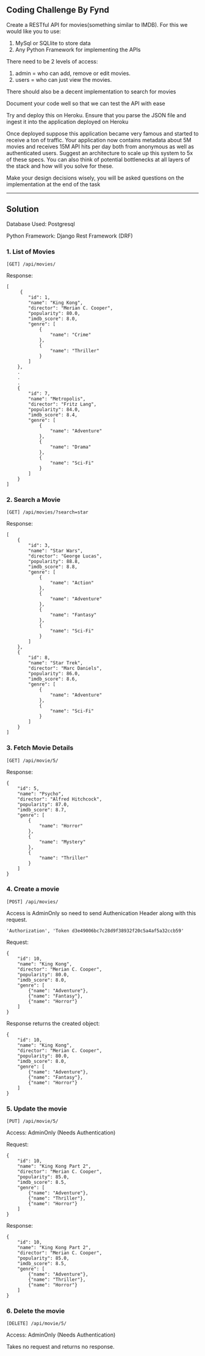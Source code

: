 ## Coding Challenge By Fynd

Create a RESTful API for movies(something similar to IMDB). For this we would like you to use:

1. MySql or SQLlite to store data
2. Any Python Framework for implementing the APIs

There need to be 2 levels of access:

1. admin = who can add, remove or edit movies.
2. users = who can just view the movies.

There should also be a decent implementation to search for movies

Document your code well so that we can test the API with ease

Try and deploy this on Heroku. Ensure that you parse the JSON file and ingest it into the application deployed on Heroku

Once deployed suppose this application became very famous and started to receive a ton of traffic. Your application now contains metadata about 5M movies and receives 15M API hits per day both from anonymous as well as authenticated users. Suggest an architecture to scale up this system to 5x of these specs. You can also think of potential bottlenecks at all layers of the stack and how will you solve for these.

Make your design decisions wisely, you will be asked questions on the implementation at the end of the task

-----------------

## Solution

Database Used: Postgresql

Python Framework: Django Rest Framework (DRF)

### 1. List of Movies

`[GET] /api/movies/`

Response:
```
[
     {
        "id": 1,
        "name": "King Kong",
        "director": "Merian C. Cooper",
        "popularity": 80.0,
        "imdb_score": 8.0,
        "genre": [
            {
                "name": "Crime"
            },
            {
                "name": "Thriller"
            }
        ]
    },
    .
    .
    .
    {
        "id": 7,
        "name": "Metropolis",
        "director": "Fritz Lang",
        "popularity": 84.0,
        "imdb_score": 8.4,
        "genre": [
            {
                "name": "Adventure"
            },
            {
                "name": "Drama"
            },
            {
                "name": "Sci-Fi"
            }
        ]
    }
]
```

### 2. Search a Movie

`[GET] /api/movies/?search=star`

Response:
```
[
    {
        "id": 3,
        "name": "Star Wars",
        "director": "George Lucas",
        "popularity": 88.8,
        "imdb_score": 8.8,
        "genre": [
            {
                "name": "Action"
            },
            {
                "name": "Adventure"
            },
            {
                "name": "Fantasy"
            },
            {
                "name": "Sci-Fi"
            }
        ]
    },
    {
        "id": 8,
        "name": "Star Trek",
        "director": "Marc Daniels",
        "popularity": 86.0,
        "imdb_score": 8.6,
        "genre": [
            {
                "name": "Adventure"
            },
            {
                "name": "Sci-Fi"
            }
        ]
    }
]
```

### 3. Fetch Movie Details

`[GET] /api/movie/5/`

Response:
```
{
    "id": 5,
    "name": "Psycho",
    "director": "Alfred Hitchcock",
    "popularity": 87.0,
    "imdb_score": 8.7,
    "genre": [
        {
            "name": "Horror"
        },
        {
            "name": "Mystery"
        },
        {
            "name": "Thriller"
        }
    ]
}
```

### 4. Create a movie

`[POST] /api/movies/`

Access is AdminOnly so need to send Authenication Header along with this request.

`'Authorization', 'Token d3e49006bc7c28d9f38932f20c5a4af5a32ccb59'`

Request:
```
{
    "id": 10,
    "name": "King Kong",
    "director": "Merian C. Cooper",
    "popularity": 80.0,
    "imdb_score": 8.0,
    "genre": [
        {"name": "Adventure"},
        {"name": "Fantasy"},
        {"name": "Horror"}
    ]
}
```

Response returns the created object:
```
{
    "id": 10,
    "name": "King Kong",
    "director": "Merian C. Cooper",
    "popularity": 80.0,
    "imdb_score": 8.0,
    "genre": [
        {"name": "Adventure"},
        {"name": "Fantasy"},
        {"name": "Horror"}
    ]
}
```

### 5. Update the movie

`[PUT] /api/movie/5/`

Access: AdminOnly (Needs Authentication)

Request:
```
{
    "id": 10,
    "name": "King Kong Part 2",
    "director": "Merian C. Cooper",
    "popularity": 85.0,
    "imdb_score": 8.5,
    "genre": [
        {"name": "Adventure"},
        {"name": "Thriller"},
        {"name": "Horror"}
    ]
}
```
Response:
```
{
    "id": 10,
    "name": "King Kong Part 2",
    "director": "Merian C. Cooper",
    "popularity": 85.0,
    "imdb_score": 8.5,
    "genre": [
        {"name": "Adventure"},
        {"name": "Thriller"},
        {"name": "Horror"}
    ]
}
```

### 6. Delete the movie

`[DELETE] /api/movie/5/`

Access: AdminOnly (Needs Authentication)

Takes no request and returns no response.



